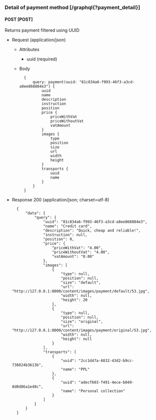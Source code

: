 ### Detail of payment method [/graphql{?payment_detail}]

#### POST [POST]

Returns payment filtered using UUID

- Request (application/json)

    - Attributes

        - uuid (required)

    - Body

            {
                query: payment(uuid: "81c834a6-f993-46f3-a3cd-a8ee868884e3") {
                    uuid
                    name
                    description
                    instruction
                    position
                    price {
                        priceWithVat
                        priceWithoutVat
                        vatAmount
                    }
                    images {
                        type
                        position
                        size
                        url
                        width
                        height
                    }
                    transports {
                        uuid
                        name
                    }
                }
            }

- Response 200 (application/json; charset=utf-8)

        {
            "data": {
                "query": {
                    "uuid": "81c834a6-f993-46f3-a3cd-a8ee868884e3",
                    "name": "Credit card",
                    "description": "Quick, cheap and reliable!",
                    "instruction": null,
                    "position": 0,
                    "price": {
                        "priceWithVat": "4.00",
                        "priceWithoutVat": "4.00",
                        "vatAmount": "0.00"
                    },
                    "images": [
                        {
                            "type": null,
                            "position": null,
                            "size": "default",
                            "url": "http://127.0.0.1:8000/content/images/payment/default/53.jpg",
                            "width": null,
                            "height": 20
                        },
                        {
                            "type": null,
                            "position": null,
                            "size": "original",
                            "url": "http://127.0.0.1:8000/content/images/payment/original/53.jpg",
                            "width": null,
                            "height": null
                        }
                    ],
                    "transports": [
                        {
                            "uuid": "2cc1d47a-6832-43d2-b9cc-738824b3613b",
                            "name": "PPL"
                        },
                        {
                            "uuid": "adecf603-f491-4ece-b049-8d0d86a1e48c",
                            "name": "Personal collection"
                        }
                    ]
                }
            }
        }
